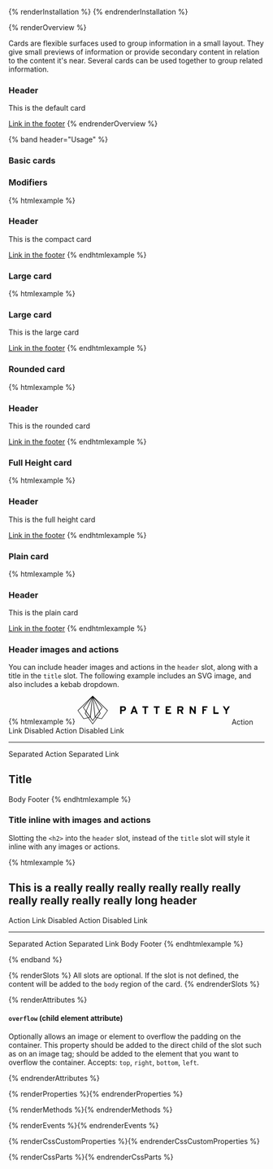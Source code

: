 {% renderInstallation %} {% endrenderInstallation %}

{% renderOverview %}

  Cards are flexible surfaces used to group information in a small layout. They give small previews of information or provide secondary content in relation to the content it's near. Several cards can be used together to group related information.

  <pf-card>
    <h3 slot="header">Header</h3>
    <p>This is the default card</p>
    <a slot="footer" href="#">Link in the footer</a>
  </pf-card>
{% endrenderOverview %}

{% band header="Usage" %}

  ### Basic cards

  ### Modifiers
  {% htmlexample %}
  <pf-card size="compact">
    <h3 slot="header">Header</h3>
    <p>This is the compact card</p>
    <a slot="footer" href="#">Link in the footer</a>
  </pf-card>
  {% endhtmlexample %}

  ### Large card
  {% htmlexample %}
  <pf-card size="large">
    <h3 slot="header">Large card</h3>
    <p>This is the large card</p>
    <a slot="footer" href="#">Link in the footer</a>
  </pf-card>
  {% endhtmlexample %}

  ### Rounded card
  {% htmlexample %}
  <pf-card rounded>
    <h3 slot="header">Header</h3>
    <p>This is the rounded card</p>
    <a slot="footer" href="#">Link in the footer</a>
  </pf-card>
  {% endhtmlexample %}

  ### Full Height card
  {% htmlexample %}
  <pf-card fullHeight>
    <h3 slot="header">Header</h3>
    <p>This is the full height card</p>
    <a slot="footer" href="#">Link in the footer</a>
  </pf-card>
  {% endhtmlexample %}

  ### Plain card
  {% htmlexample %}
  <pf-card plain>
    <h3 slot="header">Header</h3>
    <p>This is the plain card</p>
    <a slot="footer" href="#">Link in the footer</a>
  </pf-card>
  {% endhtmlexample %}

  ### Header images and actions
  You can include header images and actions in the `header` slot, along with a
  title in the `title` slot. The following example includes an SVG image, and
  also includes a kebab dropdown.

  {% htmlexample %}
  <pf-card>
    <svg xmlns="http://www.w3.org/2000/svg"
         xml:space="preserve"
         slot="header"
         fill="#030303"
         width="300px"
         viewBox="0 0 706.3 132.5">
      <path d="M197.2 83.9V48.6h15.2c2.2 0 4.1.3 5.6 1s2.8 1.5 3.7 2.6c1 1.1 1.6 2.3 2.1 3.6.4 1.3.6 2.7.6 4 0 .9-.1 1.7-.3 2.6-.2.9-.5 1.7-.9 2.6-.4.8-.9 1.6-1.6 2.3-.6.7-1.4 1.4-2.3 1.9-.9.5-1.9 1-3.1 1.3a16 16 0 0 1-3.9.5H204v13h-6.8zm15.5-19.5c.9 0 1.6-.1 2.2-.4.6-.3 1.1-.6 1.4-1.1.4-.4.6-.9.8-1.5.2-.6.3-1.1.3-1.7 0-.5-.1-1-.2-1.6-.1-.5-.4-1-.7-1.5-.4-.5-.8-.8-1.4-1.1-.6-.3-1.4-.4-2.3-.4h-8.6v9.4h8.5zM271.6 83.9l-2.7-7.3h-13.6l-2.7 7.3h-7.3l13.5-35.4h6.7L279 83.9h-7.4zm-8.4-22.7c-.2-.4-.4-.9-.6-1.5-.2-.6-.4-1.1-.5-1.7-.1.5-.3 1.1-.5 1.7-.2.6-.4 1.1-.6 1.5l-3.5 9.2h9.2l-3.5-9.2zM317.3 55.2V84h-6.8V55.2h-10.1v-6.6h27v6.6h-10.1zM370.2 55.2V84h-6.8V55.2h-10.1v-6.6h27v6.6h-10.1zM408.5 83.9V48.6h24.1v6.5h-17.3v7.4h10.2V69h-10.2v8.5h18.4V84h-25.2zM462.4 83.9V48.6h16.4c2.2 0 4.1.3 5.6.9 1.5.6 2.7 1.4 3.6 2.5.9 1 1.6 2.2 2 3.5.4 1.3.6 2.7.6 4.2 0 1-.1 2-.4 3-.3 1-.7 2-1.3 2.9-.6.9-1.3 1.8-2.1 2.5-.9.7-1.8 1.3-3 1.7l6.9 14.1H483l-6.6-13.2h-7.1v13.2h-6.9zm16.5-19.6c.9 0 1.6-.1 2.2-.4.6-.3 1.1-.6 1.4-1 .4-.4.6-.9.8-1.5.2-.6.2-1.1.2-1.7 0-.6-.1-1.1-.2-1.7-.1-.6-.4-1-.7-1.5-.3-.4-.8-.8-1.4-1-.6-.3-1.4-.4-2.3-.4h-9.7v9.2h9.7zM541.9 83.9l-14-20.6c-.2-.3-.5-.8-.8-1.3-.3-.5-.5-1-.7-1.4.1.4.1.8.1 1.3V83.8h-6.8V48.6h6.4L539.8 69c.2.3.5.7.7 1.2.3.5.5 1 .7 1.4 0-.5-.1-1-.1-1.4V48.6h6.8V84h-6zM578.4 83.9V48.6h23.7v6.5h-16.9v7.4H596V69h-10.7v15h-6.9zM629.8 83.9V48.6h6.8v28.8h17.1V84h-23.9zM686.4 83.9V70.2l-13.1-21.6h7.7l8.7 14.5 8.7-14.5h7.7L693 70.2V84h-6.6z"/>
      <path d="m49 103-21.2 4.9L0 68.4 70 0l70 68.4-27.8 39.4L91 103l-21 29.5L49 103zm21 25.7 18.6-26.2-7.2-1.7-11 16.2-11.9-16.2-7.2 1.7L70 128.7zm.4-15.6 9.2-13.5L70 6.7l-9.5 92.9 9.9 13.5zm-41.6-7.7 18.8-4.3-13.8-19.4 4.1-9.3L25.2 55 58 14.9 2.9 68.7l25.9 36.7zm82.4 0 16.3-23.1 9.6-13.6L82 14.9 114.9 55l-12.8 17.4 4.1 9.3L92.4 101l18.8 4.4zm-21.1-4.9 13.6-19.1-3-6.9-18 24.3 7.4 1.7zm-40.1 0 7.3-1.7-17.9-24.3-3 6.9L50 100.5zm31.9-4.3 17.6-24.1-26.6-60.5 9 84.6zm-23.8 0 9-84.6-26.6 60.5 17.6 24.1zM39 70 66.1 8.5 28 55.1 39 70zm62.1 0 11-15L74 8.5 101.1 70z"/>
    </svg>
    <pf-dropdown slot="header">
      <pf-button slot="toggle" plain icon="ellipsis-v"></pf-button>
      <pf-dropdown-menu slot="menu">
        <pf-dropdown-item>Action</pf-dropdown-item>
        <pf-dropdown-item href="#">Link</pf-dropdown-item>
        <pf-dropdown-item disabled>Disabled Action</pf-dropdown-item>
        <pf-dropdown-item href="#" disabled>Disabled Link</pf-dropdown-item>
        <hr>
        <pf-dropdown-item>Separated Action</pf-dropdown-item>
        <pf-dropdown-item href="#">Separated Link</pf-dropdown-item>
      </pf-dropdown-menu>
    </pf-dropdown>
    <h2 slot="title">Title</h2>
    <span>Body</span>
    <span slot="footer">Footer</span>
  </pf-card>
  {% endhtmlexample %}

  ### Title inline with images and actions 
  Slotting the `<h2>` into the `header` slot, instead of the `title` slot will
  style it inline with any images or actions.

  {% htmlexample %}
  <pf-card>
    <h2 slot="header">This is a really really really really really really really really really really long header </h2>
    <pf-dropdown slot="header">
      <pf-button slot="toggle" plain icon="ellipsis-v"></pf-button>
      <pf-dropdown-menu slot="menu">
        <pf-dropdown-item>Action</pf-dropdown-item>
        <pf-dropdown-item href="#">Link</pf-dropdown-item>
        <pf-dropdown-item disabled>Disabled Action</pf-dropdown-item>
        <pf-dropdown-item href="#" disabled>Disabled Link</pf-dropdown-item>
        <hr>
        <pf-dropdown-item>Separated Action</pf-dropdown-item>
        <pf-dropdown-item href="#">Separated Link</pf-dropdown-item>
      </pf-dropdown-menu>
    </pf-dropdown>
    <span>Body</span>
    <span slot="footer">Footer</span>
  </pf-card>
  {% endhtmlexample %}

{% endband %}

{% renderSlots %}
  All slots are optional. If the slot is not defined, the content will be added to the `body` region of the card.
{% endrenderSlots %}

{% renderAttributes %}

  #### `overflow` (child element attribute)
  Optionally allows an image or element to overflow the padding on the container. This property should be added to the direct child of the slot such as on an image tag; should be added to the element that you want to overflow the container. Accepts: `top`, `right`, `bottom`, `left`.

{% endrenderAttributes %}

{% renderProperties %}{% endrenderProperties %}

{% renderMethods %}{% endrenderMethods %}

{% renderEvents %}{% endrenderEvents %}

{% renderCssCustomProperties %}{% endrenderCssCustomProperties %}

{% renderCssParts %}{% endrenderCssParts %}

<script type="module">
  import '@patternfly/elements/pf-card/pf-card.js';
  import '@patternfly/elements/pf-dropdown/pf-dropdown.js';
</script>
